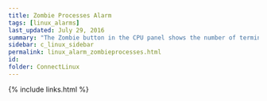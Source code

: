 ```yaml
---
title: ﻿Zombie Processes Alarm
tags: [linux_alarms]
last_updated: July 29, 2016
summary: "The Zombie button in the CPU panel shows the number of terminated child processes that have not been acknowledged by their parent process. A high level of zombie processes is indicative of the presence of an inferior program, or an entry in /etc/inittab (or equivalent) preventing init from completing its startup sequence."
sidebar: c_linux_sidebar
permalink: linux_alarm_zombieprocesses.html
id:
folder: ConnectLinux
---
```





{% include links.html %}
